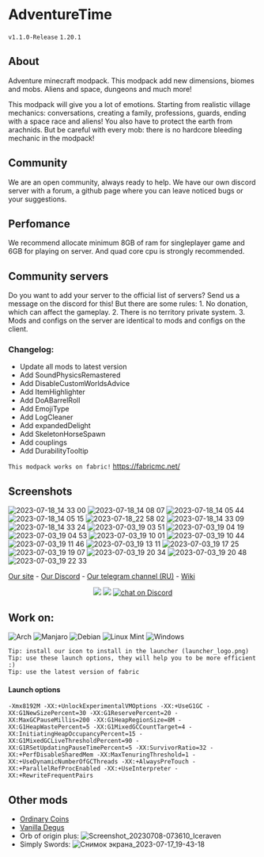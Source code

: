 # AdventureTime
```v1.1.0-Release```
```1.20.1```

## About
Adventure minecraft modpack. This modpack add new dimensions, biomes and mobs. Aliens and space, dungeons and much more!

This modpack will give you a lot of emotions. Starting from realistic village mechanics: conversations, creating a family, professions, guards, ending with a space race and aliens! You also have to protect the earth from arachnids. But be careful with every mob: there is no hardcore bleeding mechanic in the modpack!

## Community
We are an open community, always ready to help. We have our own discord server with a forum, a github page where you can leave noticed bugs or your suggestions.

## Perfomance
We recommend allocate minimum 8GB of ram for singleplayer game and 6GB for playing on server. And quad core cpu is strongly recommended.

## Community servers
Do you want to add your server to the official list of servers? Send us a message on the discord for this! But there are some rules: 1. No donation, which can affect the gameplay. 2. There is no territory private system. 3. Mods and configs on the server are identical to mods and configs on the client.

### Changelog:
- Update all mods to latest version
- Add SoundPhysicsRemastered
- Add DisableCustomWorldsAdvice
- Add ItemHighlighter
- Add DoABarrelRoll
- Add EmojiType
- Add LogCleaner
- Add expandedDelight
- Add SkeletonHorseSpawn
- Add couplings
- Add DurabilityTooltip

```This modpack works on fabric!```
https://fabricmc.net/

## Screenshots
![2023-07-18_14 33 00](https://github.com/WasteLand-Dev/AdventureTime/assets/76490476/7c6d025e-57f7-4be4-ade6-7a117ba9135e)
![2023-07-18_14 08 07](https://github.com/WasteLand-Dev/AdventureTime/assets/76490476/d1671740-99f3-4956-b26e-414a22ef59f9)
![2023-07-18_14 05 44](https://github.com/WasteLand-Dev/AdventureTime/assets/76490476/72d5814f-7725-4aa7-afa3-7bc3f2cca64d)
![2023-07-18_14 05 15](https://github.com/WasteLand-Dev/AdventureTime/assets/76490476/996acc78-ef9f-4261-a237-4865d6fea246)
![2023-07-18_22 58 02](https://github.com/WasteLand-Dev/AdventureTime/assets/76490476/7cc5aed6-9893-4c14-9d51-5384730aedcc)
![2023-07-18_14 33 09](https://github.com/WasteLand-Dev/AdventureTime/assets/76490476/be86ebb1-29c7-4c7c-a271-6d5a1b4fafc5)
![2023-07-18_14 33 24](https://github.com/WasteLand-Dev/AdventureTime/assets/76490476/523a2814-9278-43b9-ae08-ad9922582fb8)
![2023-07-03_19 03 51](https://github.com/WasteLand-Dev/AdventureTime/assets/76490476/3f8addbd-feb5-4457-b421-2309974e9968)
![2023-07-03_19 04 19](https://github.com/WasteLand-Dev/AdventureTime/assets/76490476/3a491093-18c1-49ac-ad46-4f0721d59759)
![2023-07-03_19 04 53](https://github.com/WasteLand-Dev/AdventureTime/assets/76490476/2d8edefe-592a-4b34-971d-380a6a1006c7)
![2023-07-03_19 10 01](https://github.com/WasteLand-Dev/AdventureTime/assets/76490476/cf121c59-6092-45a7-9db3-4766b295bb20)
![2023-07-03_19 10 44](https://github.com/WasteLand-Dev/AdventureTime/assets/76490476/5db040da-2eba-48b9-acc9-031fb07c5f27)
![2023-07-03_19 11 46](https://github.com/WasteLand-Dev/AdventureTime/assets/76490476/d3502039-fce5-428e-88d8-bfd58e59edbb)
![2023-07-03_19 13 11](https://github.com/WasteLand-Dev/AdventureTime/assets/76490476/735ba57b-27e3-4959-b877-7fabb2be47cd)
![2023-07-03_19 17 25](https://github.com/WasteLand-Dev/AdventureTime/assets/76490476/89fe51d0-9a02-4dbe-8169-db1a235f751c)
![2023-07-03_19 19 07](https://github.com/WasteLand-Dev/AdventureTime/assets/76490476/ce36dd39-50f1-45e0-a78a-6b8cf5d0beb6)
![2023-07-03_19 20 34](https://github.com/WasteLand-Dev/AdventureTime/assets/76490476/8b09251c-9854-4b36-8966-7572338668e9)
![2023-07-03_19 20 48](https://github.com/WasteLand-Dev/AdventureTime/assets/76490476/7e8c8244-42ee-4d52-ad32-98c7b097b140)
![2023-07-03_19 22 33](https://github.com/WasteLand-Dev/AdventureTime/assets/76490476/5d6c1236-047f-4d58-8580-79dcb65aa8c4)

[Site]: https://wlorigin.cf/
[Discord]: https://discord.gg/UBaauaN
[Telegram]: https://t.me/wlorigin
[Wiki]: https://wiki.wlorigin.cf

[Our site][Site] - [Our Discord][Discord] - [Our telegram channel (RU)][Telegram] - [Wiki][Wiki]

<p align="center">
    <a href="https://github.com/badges/shields/graphs/contributors" alt="Contributors">
        <img src="https://img.shields.io/github/contributors/WasteLand-Dev/AdventureTime" /></a>
    <a href="https://github.com/badges/shields/pulse" alt="Activity">
        <img src="https://img.shields.io/github/commit-activity/m/WasteLand-Dev/AdventureTime" /></a>
    <a href="https://discord.gg/UBaauaN">
        <img src="https://img.shields.io/discord/716326875613364277?logo=discord"
            alt="chat on Discord"></a>
</p>

## Work on:
![Arch](https://img.shields.io/badge/Arch%20Linux-1793D1?logo=arch-linux&logoColor=fff&style=for-the-badge)
![Manjaro](https://img.shields.io/badge/Manjaro-35BF5C?style=for-the-badge&logo=Manjaro&logoColor=white)
![Debian](https://img.shields.io/badge/Debian-D70A53?style=for-the-badge&logo=debian&logoColor=white)
![Linux Mint](https://img.shields.io/badge/Linux%20Mint-87CF3E?style=for-the-badge&logo=Linux%20Mint&logoColor=white)
![Windows](https://img.shields.io/badge/Windows-0078D6?style=for-the-badge&logo=windows&logoColor=white)

```
Tip: install our icon to install in the launcher (launcher_logo.png)
Tip: use these launch options, they will help you to be more efficient :)
Tip: use the latest version of fabric
```

#### Launch options
```
-Xmx8192M -XX:+UnlockExperimentalVMOptions -XX:+UseG1GC -XX:G1NewSizePercent=30 -XX:G1ReservePercent=20 -XX:MaxGCPauseMillis=200 -XX:G1HeapRegionSize=8M -XX:G1HeapWastePercent=5 -XX:G1MixedGCCountTarget=4 -XX:InitiatingHeapOccupancyPercent=15 -XX:G1MixedGCLiveThresholdPercent=90 -XX:G1RSetUpdatingPauseTimePercent=5 -XX:SurvivorRatio=32 -XX:+PerfDisableSharedMem -XX:MaxTenuringThreshold=1 -XX:+UseDynamicNumberOfGCThreads -XX:+AlwaysPreTouch -XX:+ParallelRefProcEnabled -XX:+UseInterpreter -XX:+RewriteFrequentPairs
```

## Other mods
- [Ordinary Coins](https://www.curseforge.com/minecraft/mc-mods/ordinary-coins)
- [Vanilla Degus](https://www.curseforge.com/minecraft/mc-mods/vanilla-degus/files)
- Orb of origin plus: ![Screenshot_20230708-073610_Iceraven](https://github.com/WasteLand-Dev/AdventureTime/assets/76490476/2e36680c-da69-4dde-b787-4f3715dceb74)
- Simply Swords: ![Снимок экрана_2023-07-17_19-43-18](https://github.com/WasteLand-Dev/AdventureTime/assets/76490476/a9a7f0ca-7563-45a9-b124-7c7d51cd43d7)



